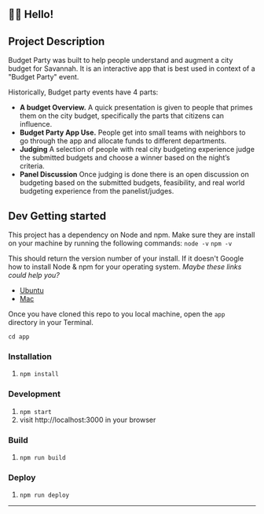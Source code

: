 ## 👋🏼 Hello! 

## Project Description

Budget Party was built to help people understand and augment a city budget for Savannah. It is an interactive app that is best used in context of a "Budget Party" event. 

Historically, Budget party events have 4 parts:

* **A budget Overview.** A quick presentation is given to people that primes them on the city budget, specifically the parts that citizens can influence.  
* **Budget Party App Use.** People get into small teams with neighbors to go through the app and allocate funds to different departments. 
* **Judging** A selection of people with real city budgeting experience judge the submitted budgets and choose a winner based on the night’s criteria. 
* **Panel Discussion** Once judging is done there is an open discussion on budgeting based on the submitted budgets, feasibility, and real world budgeting experience from the panelist/judges. 


## Dev Getting started 

This project has a dependency on Node and npm. Make sure they are install on your machine by running the following commands:
`node -v`
`npm -v`

This should return the version number of your install.
If it doesn't Google how to install Node & npm for your operating system.
_Maybe these links could help you?_
- [Ubuntu](https://www.digitalocean.com/community/tutorials/how-to-install-node-js-on-ubuntu-16-04)
- [Mac](https://nodesource.com/blog/installing-nodejs-tutorial-mac-os-x/)

Once you have cloned this repo to you local machine, open the `app` directory in your Terminal.

`cd app`

### Installation

1. `npm install`

### Development

1. `npm start`
2. visit http://localhost:3000 in your browser

### Build

1. `npm run build`

### Deploy

1. `npm run deploy`
___
